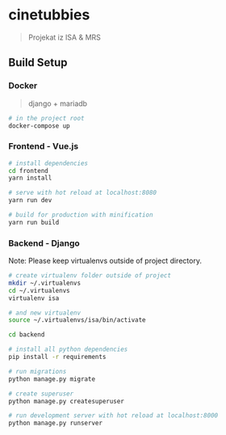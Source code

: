 # cinetubbies
> Projekat iz ISA &amp; MRS

## Build Setup

### Docker
> django + mariadb
``` bash
# in the project root
docker-compose up
```

### Frontend - Vue.js
``` bash
# install dependencies
cd frontend
yarn install

# serve with hot reload at localhost:8080
yarn run dev

# build for production with minification
yarn run build

```
### Backend - Django
Note: Please keep virtualenvs outside of project directory.

``` bash
# create virtualenv folder outside of project
mkdir ~/.virtualenvs
cd ~/.virtualenvs
virtualenv isa

# and new virtualenv
source ~/.virtualenvs/isa/bin/activate

cd backend

# install all python dependencies
pip install -r requirements

# run migrations
python manage.py migrate

# create superuser
python manage.py createsuperuser 

# run development server with hot reload at localhost:8000
python manage.py runserver
```
